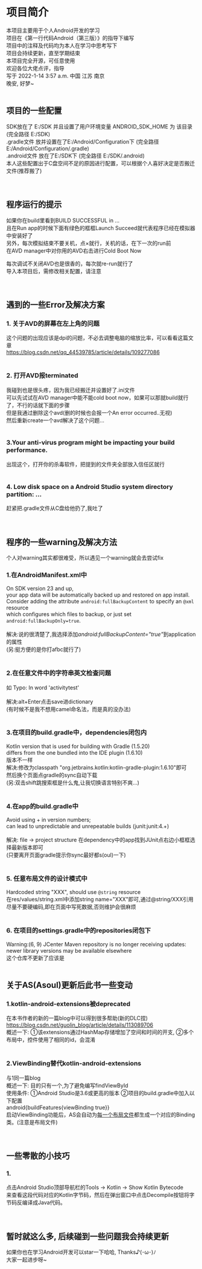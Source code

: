 # 项目简介

本项目主要用于个人Android开发的学习<br>
项目在《第一行代码Android（第三版）》的指导下编写<br>
项目中的注释及代码均为本人在学习中思考写下<br>
项目会持续更新，直至学期结束<br>
本项目完全开源，可任意使用<br>
欢迎各位大佬点评，指导<br>
写于 2022-1-14 3:57 a.m. 中国 江苏 南京<br>
晚安, 好梦~<br>
<br>
## 项目的一些配置
SDK放在了 E:/SDK 并且设置了用户环境变量 ANDROID_SDK_HOME 为 该目录 (完全路径 E:/SDK)<br>
.gradle文件 放并设置在了E:/Android/Configuration下 (完全路径 E:/Android/Configuration/.gradle)<br>
.android文件 放在了E:/SDK下 (完全路径 E:/SDK/.android)<br>
本人这些配置出于C盘空间不足的原因进行配置，可以根据个人喜好决定是否搬迁文件(推荐搬了)<br>
<br>
<br>
## 程序运行的提示
如果你在build里看到BUILD SUCCESSFUL in ...<br>
且在Run app的时候下面有绿色的框框Launch Succeed就代表程序已经在模拟器中安装好了<br>
另外，每次模拟结束不要关机，点×就行，关机的话，在下一次的run前<br>
在AVD manager中对你用的AVD右击进行Cold Boot Now<br>

每次调试不关闭AVD也是很香的，每次就re-run就行了<br>
导入本项目后，需修改相关配置，请注意<br>
<br>
<br>
## 遇到的一些Error及解决方案
### 1. 关于AVD的屏幕在左上角的问题
这个问题的出现应该是dpi的问题，不必去调整电脑的缩放比率，可以看看这篇文章<br>
https://blog.csdn.net/qq_44539785/article/details/109277086<br>
<br>
### 2. 打开AVD报terminated
我碰到也是很头疼，因为我已经搬迁并设置好了.ini文件<br>
可以先试试在AVD manager中能不能cold boot now，如果可以那就build就行了，不行的话就下面的步骤<br>
但是我通过删除这个avd(删的时候也会报一个An error occurred..无视)<br>
然后重新create一个avd解决了这个问题...<br>
<br>
### 3.Your anti-virus program might be impacting your build performance.
出现这个，打开你的杀毒软件，把提到的文件夹全部放入信任区就行<br>
<br>
### 4. Low disk space on a Android Studio system directory partition: ...
赶紧把.gradle文件从C盘给他扔了,我吐了<br>
<br>
<br>
## 程序的一些warning及解决方法
个人对warning其实都很难受，所以遇见一个warning就会去尝试fix<br>
### 1.在AndroidManifest.xml中
On SDK version 23 and up, <br>
your app data will be automatically backed up and restored on app install. <br>
Consider adding the attribute `android:fullBackupContent` to specify an `@xml` resource <br>
which configures which files to backup, or just set `android:fullBackupOnly=true`.<br>
<br>
解决:说的很清楚了,我选择添加<I>android:fullBackupContent="true"</I>到application的属性<br>
(另:挺方便的是你打afbc就行了)<br>
<br>
### 2.在任意文件中的字符串英文检查问题
如 Typo: In word 'activitytest'<br>
<br>
解决:alt+Enter点击save进dictionary<br>
(有时候不是我不想用camel命名法，而是真的没办法)<br>
<br>
### 3.在项目的build.gradle中，dependencies闭包内
Kotlin version that is used for building with Gradle (1.5.20)<br>
differs from the one bundled into the IDE plugin (1.6.10)<br>
版本不一样<br>
解决:修改为classpath "org.jetbrains.kotlin:kotlin-gradle-plugin:1.6.10"即可<br>
然后换个页面点gradle的sync自动下载<br>
(另:双击shift跳搜索框是什么鬼,让我切换语言特别不爽...)<br>
<br>
### 4.在app的build.gradle中
Avoid using + in version numbers; <br>
can lead to unpredictable and unrepeatable builds (junit:junit:4.+)<br>
<br>
解决: file -> project structure 在dependency中的app找到JUnit点右边小框框选择最新版本即可<br>
(只要离开页面gradle提示你sync最好都s(oul)一下)<br>
<br>
### 5. 任意布局文件的设计模式中
Hardcoded string "XXX", should use `@string` resource<br>
在res/values/string.xml中添加string name="XXX"即可,通过@string/XXX引用<br>
尽量不要硬编码,即在页面中写死数据,否则维护会很麻烦<br>
<br>
### 6. 在项目的settings.gradle中的repositories闭包下
Warning:(6, 9) JCenter Maven repository is no longer receiving updates:<br>
newer library versions may be available elsewhere<br>
这个仓库不更新了应该是<br>
<br>
## 关于AS(Asoul)更新后此书一些变动
### 1.kotlin-android-extensions被deprecated
在本书作者的新的一篇blog中可以得到很多帮助(新的DLC捏)<br>
https://blog.csdn.net/guolin_blog/article/details/113089706<br>
概述一下: ①该extensions通过HashMap存储增加了空间和时间的开支, ②多个布局中，控件使用了相同的id，会混淆<br>
<br>
### 2.ViewBinding替代kotlin-android-extensions
与1同一篇blog<br>
概述一下: 目的只有一个,为了避免编写findViewById<br>
使用条件: ①Android Studio是3.6或更高的版本 ②项目的build.gradle中加入以下配置<br>
android{buildFeatures{viewBinding true}}<br>
启动ViewBinding功能后，AS会自动为<u>每一个布局文件</u>都生成一个对应的Binding类。(注意是布局文件)<br>
<br>
<br>
## 一些零散的小技巧
### 1.
点击Android Studio顶部导航栏的Tools -> Kotlin -> Show Kotlin Bytecode<br>
来查看这段代码对应的Kotlin字节码，然后在弹出窗口中点击Decompile按钮将字节码反编译成Java代码。<br>
<br>
<br>
## 暂时就这么多, 后续碰到一些问题我会持续更新
如果你也在学习Android开发可以star一下哈哈, Thanks♪(･ω･)ﾉ<br>
大家一起进步呀~<br>
<br>
